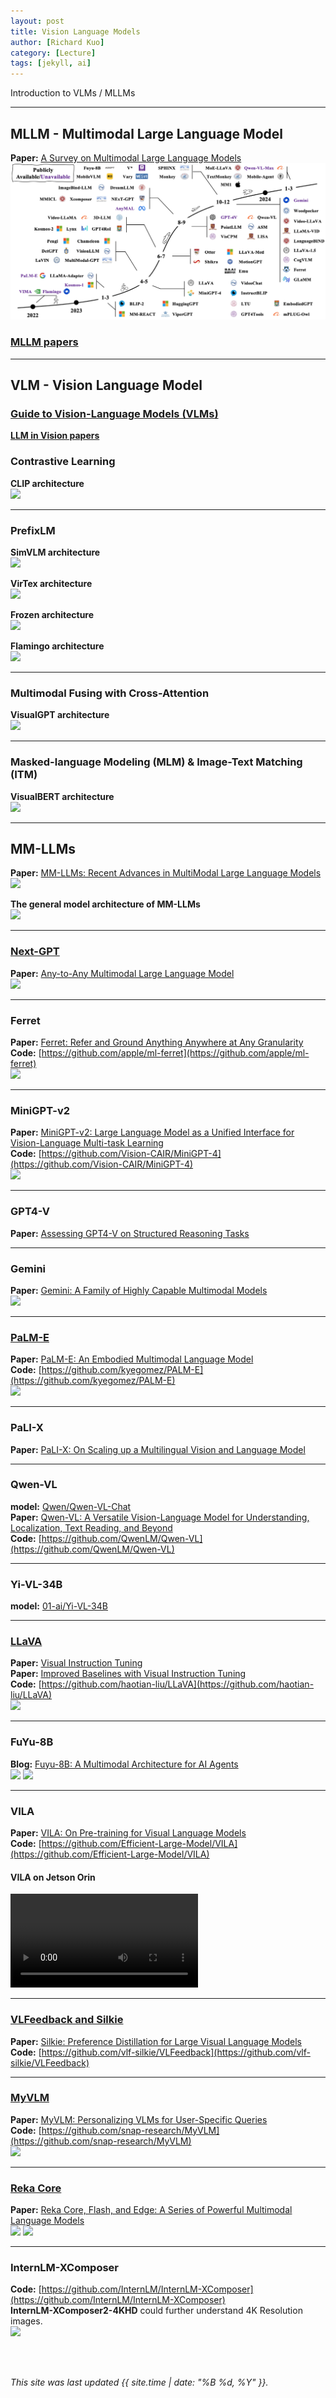```yaml
---
layout: post
title: Vision Language Models
author: [Richard Kuo]
category: [Lecture]
tags: [jekyll, ai]
---
```


Introduction to VLMs / MLLMs

---
## MLLM - Multimodal Large Language Model
**Paper:** [A Survey on Multimodal Large Language Models](https://arxiv.org/abs/2306.13549)<br>
![](https://github.com/BradyFU/Awesome-Multimodal-Large-Language-Models/raw/main/images/timeline.jpg)

### [MLLM papers](https://github.com/BradyFU/Awesome-Multimodal-Large-Language-Models)

---
## VLM - Vision Language Model
### [Guide to Vision-Language Models (VLMs)](https://encord.com/blog/vision-language-models-guide)
**[LLM in Vision papers](https://github.com/DirtyHarryLYL/LLM-in-Vision)**<br>

### Contrastive Learning
**CLIP architecture**<br>
![](https://images.prismic.io/encord/04311c42-2635-40fb-9187-2847b87224a7_image9.png?auto=compress,format)

---
### PrefixLM
**SimVLM architecture**<br>
![](https://images.prismic.io/encord/80a849e3-8867-4414-bde0-da76df2314de_image3.png?auto=compress,format)

**VirTex architecture**<br>
![](https://images.prismic.io/encord/39a495c5-b563-4253-8722-c58dda94eeb3_image2.png?auto=compress,format)

**Frozen architecture**<br>
![](https://images.prismic.io/encord/65b4b1ac-6af0-41e2-9ac7-e7cdbd67a589_image10.png?auto=compress,format)

**Flamingo architecture**<br>
![](https://images.prismic.io/encord/b94edb70-7caf-4944-9836-2d58dad8b91a_image4.png?auto=compress,format)

---
### Multimodal Fusing with Cross-Attention
**VisualGPT architecture**<br>
![](https://images.prismic.io/encord/90aecd3e-cb7d-4df9-b0df-a64c1a9f9a9d_image6.png?auto=compress,format)

---
### Masked-language Modeling (MLM) & Image-Text Matching (ITM)
**VisualBERT architecture**<br>
![](https://images.prismic.io/encord/9e2fdf0f-24ca-4bf6-9df2-712da43be018_image12.png?auto=compress,format)

---
## MM-LLMs
**Paper:** [MM-LLMs: Recent Advances in MultiModal Large Language Models](https://arxiv.org/html/2401.13601v1)<br>
![](https://arxiv.org/html/2401.13601v1/x1.png)

**The general model architecture of MM-LLMs**<br>
![](https://arxiv.org/html/2401.13601v1/x2.png)

---
### [Next-GPT](https://next-gpt.github.io/)
**Paper:** [Any-to-Any Multimodal Large Language Model](https://arxiv.org/abs/2309.05519)<br>
![](https://next-gpt.github.io/static/images/framework.png)

---
### Ferret
**Paper:** [Ferret: Refer and Ground Anything Anywhere at Any Granularity](https://arxiv.org/abs/2310.07704)<br>
**Code:** [https://github.com/apple/ml-ferret](https://github.com/apple/ml-ferret)<br>
![](https://github.com/apple/ml-ferret/raw/main/figs/ferret_fig_diagram_v2.png)

---
### MiniGPT-v2
**Paper:** [MiniGPT-v2: Large Language Model as a Unified Interface for Vision-Language Multi-task Learning](https://arxiv.org/abs/2310.09478)<br>
**Code:** [https://github.com/Vision-CAIR/MiniGPT-4](https://github.com/Vision-CAIR/MiniGPT-4)<br>
![](https://github.com/Vision-CAIR/MiniGPT-4/raw/main/figs/minigpt2_demo.png)

---
### GPT4-V
**Paper:** [Assessing GPT4-V on Structured Reasoning Tasks](https://arxiv.org/abs/2312.11524)<br>

---
### Gemini
**Paper:** [Gemini: A Family of Highly Capable Multimodal Models](https://arxiv.org/abs/2312.11805)<br>
![](https://github.com/rkuo2000/AI-course/blob/main/images/Gemini.png?raw=true)

---
### [PaLM-E](https://palm-e.github.io/)
**Paper:** [PaLM-E: An Embodied Multimodal Language Model](https://arxiv.org/abs/2303.03378)<br>
**Code:** [https://github.com/kyegomez/PALM-E](https://github.com/kyegomez/PALM-E)<br>
![](https://github.com/kyegomez/PALM-E/raw/main/image6.png)

---
### PaLI-X
**Paper:** [PaLI-X: On Scaling up a Multilingual Vision and Language Model](https://arxiv.org/abs/2305.18565)<br>

---
### Qwen-VL
**model:** [Qwen/Qwen-VL-Chat](https://huggingface.co/Qwen/Qwen-VL-Chat)<br>
**Paper:** [Qwen-VL: A Versatile Vision-Language Model for Understanding, Localization, Text Reading, and Beyond](https://arxiv.org/abs/2308.12966)<br>
**Code:** [https://github.com/QwenLM/Qwen-VL](https://github.com/QwenLM/Qwen-VL)<br>

---
### Yi-VL-34B
**model:** [01-ai/Yi-VL-34B](https://huggingface.co/01-ai/Yi-VL-34B)<br>

---
### [LLaVA](https://llava-vl.github.io/)
**Paper:** [Visual Instruction Tuning](https://arxiv.org/abs/2304.08485)<br>
**Paper:** [Improved Baselines with Visual Instruction Tuning](https://arxiv.org/abs/2310.03744)<br>
**Code:** [https://github.com/haotian-liu/LLaVA](https://github.com/haotian-liu/LLaVA)<br>
![](https://github.com/rkuo2000/GenAI/blob/main/assets/LLaVA_Gradio_Server_UI.png?raw=true)

---
### FuYu-8B
**Blog:** [Fuyu-8B: A Multimodal Architecture for AI Agents](https://www.adept.ai/blog/fuyu-8b)<br>
![](https://www.adept.ai/images/blog/fuyu-8b/architecture.png)
![](https://github.com/rkuo2000/AI-course/blob/main/images/VLMs_benchmark.png?raw=true)

---
### VILA 
**Paper:** [VILA: On Pre-training for Visual Language Models](https://arxiv.org/abs/2312.07533)<br>
**Code:** [https://github.com/Efficient-Large-Model/VILA](https://github.com/Efficient-Large-Model/VILA)<br>
#### VILA on Jetson Orin
<video controls><source src="https://github.com/rkuo2000/AI-course/raw/main/images/VILAonJetsonOrin.mp4" type="video/mp4"></video>

---
### [VLFeedback and Silkie](https://vlf-silkie.github.io/)
**Paper:** [Silkie: Preference Distillation for Large Visual Language Models](https://arxiv.org/abs/2312.10665)<br>
**Code:** [https://github.com/vlf-silkie/VLFeedback](https://github.com/vlf-silkie/VLFeedback)<br>

---
### [MyVLM](https://snap-research.github.io/MyVLM/)
**Paper:** [MyVLM: Personalizing VLMs for User-Specific Queries](https://arxiv.org/abs/2403.14599)<br>
**Code:** [https://github.com/snap-research/MyVLM](https://github.com/snap-research/MyVLM)<br>
![](https://github.com/snap-research/MyVLM/raw/master/docs/teaser.jpg)

---
### [Reka Core](https://reka-ai)
**Paper:** [Reka Core, Flash, and Edge: A Series of Powerful
Multimodal Language Models](https://publications.reka.ai/reka-core-tech-report.pdf)<br>
![](https://the-decoder.com/wp-content/uploads/2024/04/reka_architecture.png)
![](https://images.squarespace-cdn.com/content/v1/66118bc053ae495c0021e80f/811fc96a-79e1-42d2-95a6-efc0b5e7e57d/reka+core%28blog%29+%283%29.jpg?format=1500w)

---
### InternLM-XComposer
**Code:** [https://github.com/InternLM/InternLM-XComposer](https://github.com/InternLM/InternLM-XComposer)<br>
**InternLM-XComposer2-4KHD** could further understand 4K Resolution images.<br>
![](https://github.com/InternLM/InternLM-XComposer/raw/main/assets/4khd_radar.png)

<br>
<br>

*This site was last updated {{ site.time | date: "%B %d, %Y" }}.*

